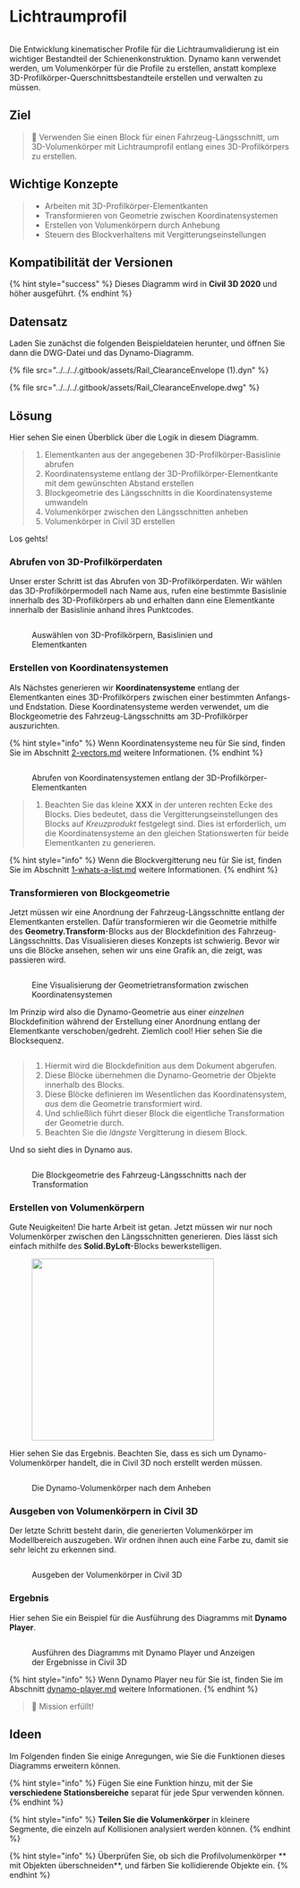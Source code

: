 # Lichtraumprofil

<figure><img src="../../../.gitbook/assets/Rail_ClearanceEnvelope_Player.gif" alt=""><figcaption></figcaption></figure>

Die Entwicklung kinematischer Profile für die Lichtraumvalidierung ist ein wichtiger Bestandteil der Schienenkonstruktion. Dynamo kann verwendet werden, um Volumenkörper für die Profile zu erstellen, anstatt komplexe 3D-Profilkörper-Querschnittsbestandteile erstellen und verwalten zu müssen.

## Ziel

> :dart: Verwenden Sie einen Block für einen Fahrzeug-Längsschnitt, um 3D-Volumenkörper mit Lichtraumprofil entlang eines 3D-Profilkörpers zu erstellen.

## Wichtige Konzepte

> * Arbeiten mit 3D-Profilkörper-Elementkanten
> * Transformieren von Geometrie zwischen Koordinatensystemen
> * Erstellen von Volumenkörpern durch Anhebung
> * Steuern des Blockverhaltens mit Vergitterungseinstellungen

## Kompatibilität der Versionen

{% hint style="success" %}
 Dieses Diagramm wird in **Civil 3D 2020** und höher ausgeführt. 
{% endhint %}

## Datensatz

Laden Sie zunächst die folgenden Beispieldateien herunter, und öffnen Sie dann die DWG-Datei und das Dynamo-Diagramm.

{% file src="../../../.gitbook/assets/Rail_ClearanceEnvelope (1).dyn" %}

{% file src="../../../.gitbook/assets/Rail_ClearanceEnvelope.dwg" %}

## Lösung

Hier sehen Sie einen Überblick über die Logik in diesem Diagramm.

> 1. Elementkanten aus der angegebenen 3D-Profilkörper-Basislinie abrufen
> 2. Koordinatensysteme entlang der 3D-Profilkörper-Elementkante mit dem gewünschten Abstand erstellen
> 3. Blockgeometrie des Längsschnitts in die Koordinatensysteme umwandeln
> 4. Volumenkörper zwischen den Längsschnitten anheben
> 5. Volumenkörper in Civil 3D erstellen

Los gehts!

### Abrufen von 3D-Profilkörperdaten

Unser erster Schritt ist das Abrufen von 3D-Profilkörperdaten. Wir wählen das 3D-Profilkörpermodell nach Name aus, rufen eine bestimmte Basislinie innerhalb des 3D-Profilkörpers ab und erhalten dann eine Elementkante innerhalb der Basislinie anhand ihres Punktcodes.

<figure><img src="../../../.gitbook/assets/Rail_ClearanceEnvelope_GetCorridorData.png" alt=""><figcaption><p>Auswählen von 3D-Profilkörpern, Basislinien und Elementkanten</p></figcaption></figure>

### Erstellen von Koordinatensystemen

Als Nächstes generieren wir **Koordinatensysteme** entlang der Elementkanten eines 3D-Profilkörpers zwischen einer bestimmten Anfangs- und Endstation. Diese Koordinatensysteme werden verwendet, um die Blockgeometrie des Fahrzeug-Längsschnitts am 3D-Profilkörper auszurichten.

{% hint style="info" %}
 Wenn Koordinatensysteme neu für Sie sind, finden Sie im Abschnitt [2-vectors.md](../../../5\_essential\_nodes\_and\_concepts/5-2\_geometry-for-computational-design/2-vectors.md "mention") weitere Informationen. 
{% endhint %}

<figure><img src="../../../.gitbook/assets/Rail_ClearanceEnvelope_CreateCoordinateSystems.png" alt=""><figcaption><p>Abrufen von Koordinatensystemen entlang der 3D-Profilkörper-Elementkanten</p></figcaption></figure>

> 1. Beachten Sie das kleine **XXX** in der unteren rechten Ecke des Blocks. Dies bedeutet, dass die Vergitterungseinstellungen des Blocks auf _Kreuzprodukt_ festgelegt sind. Dies ist erforderlich, um die Koordinatensysteme an den gleichen Stationswerten für beide Elementkanten zu generieren.

{% hint style="info" %}
 Wenn die Blockvergitterung neu für Sie ist, finden Sie im Abschnitt [1-whats-a-list.md](../../../5\_essential\_nodes\_and\_concepts/5-4\_designing-with-lists/1-whats-a-list.md "mention") weitere Informationen. 
{% endhint %}

### Transformieren von Blockgeometrie

Jetzt müssen wir eine Anordnung der Fahrzeug-Längsschnitte entlang der Elementkanten erstellen. Dafür transformieren wir die Geometrie mithilfe des **Geometry.Transform**-Blocks aus der Blockdefinition des Fahrzeug-Längsschnitts. Das Visualisieren dieses Konzepts ist schwierig. Bevor wir uns die Blöcke ansehen, sehen wir uns eine Grafik an, die zeigt, was passieren wird.

<figure><img src="../../../.gitbook/assets/Rail_ClearanceEnvelope_TransformAnimation.gif" alt=""><figcaption><p>Eine Visualisierung der Geometrietransformation zwischen Koordinatensystemen</p></figcaption></figure>

Im Prinzip wird also die Dynamo-Geometrie aus einer _einzelnen_ Blockdefinition während der Erstellung einer Anordnung entlang der Elementkante verschoben/gedreht. Ziemlich cool! Hier sehen Sie die Blocksequenz.

<figure><img src="../../../.gitbook/assets/Rail_ClearanceEnvelope_Transform.png" alt=""><figcaption></figcaption></figure>

> 1. Hiermit wird die Blockdefinition aus dem Dokument abgerufen.
> 2. Diese Blöcke übernehmen die Dynamo-Geometrie der Objekte innerhalb des Blocks.
> 3. Diese Blöcke definieren im Wesentlichen das Koordinatensystem, _aus_ dem die Geometrie transformiert wird.
> 4. Und schließlich führt dieser Block die eigentliche Transformation der Geometrie durch.
> 5. Beachten Sie die _längste_ Vergitterung in diesem Block.

Und so sieht dies in Dynamo aus.

<figure><img src="../../../.gitbook/assets/Rail_ClearanceEnvelope_Dynamo_Profiles.png" alt=""><figcaption><p>Die Blockgeometrie des Fahrzeug-Längsschnitts nach der Transformation</p></figcaption></figure>

### Erstellen von Volumenkörpern

Gute Neuigkeiten! Die harte Arbeit ist getan. Jetzt müssen wir nur noch Volumenkörper zwischen den Längsschnitten generieren. Dies lässt sich einfach mithilfe des **Solid.ByLoft**-Blocks bewerkstelligen.

<figure><img src="../../../.gitbook/assets/Rail_PlaceTies_SolidByLoft.png" alt="" width="325"><figcaption></figcaption></figure>

Hier sehen Sie das Ergebnis. Beachten Sie, dass es sich um Dynamo-Volumenkörper handelt, die in Civil 3D noch erstellt werden müssen.

<figure><img src="../../../.gitbook/assets/Rail_ClearanceEnvelope_Dynamo_Solids.png" alt=""><figcaption><p>Die Dynamo-Volumenkörper nach dem Anheben</p></figcaption></figure>

### Ausgeben von Volumenkörpern in Civil 3D

Der letzte Schritt besteht darin, die generierten Volumenkörper im Modellbereich auszugeben. Wir ordnen ihnen auch eine Farbe zu, damit sie sehr leicht zu erkennen sind.

<figure><img src="../../../.gitbook/assets/Rail_ClearanceEnvelope_SolidsToC3D.png" alt=""><figcaption><p>Ausgeben der Volumenkörper in Civil 3D</p></figcaption></figure>

### Ergebnis

Hier sehen Sie ein Beispiel für die Ausführung des Diagramms mit **Dynamo Player**.

<figure><img src="../../../.gitbook/assets/Rail_ClearanceEnvelope_Player.gif" alt=""><figcaption><p>Ausführen des Diagramms mit Dynamo Player und Anzeigen der Ergebnisse in Civil 3D</p></figcaption></figure>

{% hint style="info" %}
 Wenn Dynamo Player neu für Sie ist, finden Sie im Abschnitt [dynamo-player.md](../../dynamo-player.md "mention") weitere Informationen. 
{% endhint %}

> :tada: Mission erfüllt!

## Ideen

Im Folgenden finden Sie einige Anregungen, wie Sie die Funktionen dieses Diagramms erweitern können.

{% hint style="info" %}
 Fügen Sie eine Funktion hinzu, mit der Sie **verschiedene Stationsbereiche** separat für jede Spur verwenden können. 
{% endhint %}

{% hint style="info" %}
 **Teilen Sie die Volumenkörper** in kleinere Segmente, die einzeln auf Kollisionen analysiert werden können. 
{% endhint %}

{% hint style="info" %}
 Überprüfen Sie, ob sich die Profilvolumenkörper ** mit Objekten überschneiden**, und färben Sie kollidierende Objekte ein. 
{% endhint %}
